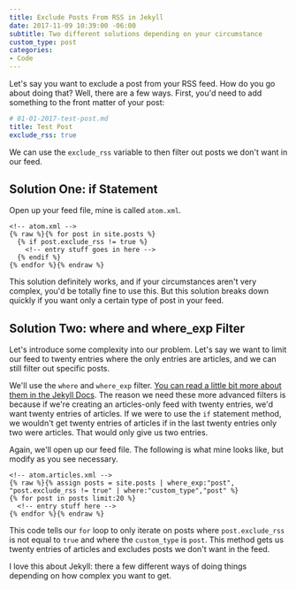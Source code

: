 ```yaml
---
title: Exclude Posts From RSS in Jekyll
date: 2017-11-09 10:39:00 -06:00
subtitle: Two different solutions depending on your circumstance
custom_type: post
categories:
- Code
---
```


Let's say you want to exclude a post from your RSS feed. How do you go about doing that? Well, there are a few ways. First, you'd need to add something to the front matter of your post:

```yaml
# 01-01-2017-test-post.md
title: Test Post
exclude_rss: true
```

We can use the `exclude_rss` variable to then filter out posts we don't want in our feed.

## Solution One: if Statement

Open up your feed file, mine is called `atom.xml`.

```liquid
<!-- atom.xml -->
{% raw %}{% for post in site.posts %}
  {% if post.exclude_rss != true %}
    <!-- entry stuff goes in here -->
  {% endif %}
{% endfor %}{% endraw %}
```

This solution definitely works, and if your circumstances aren't very complex, you'd be totally fine to use this. But this solution breaks down quickly if you want only a certain type of post in your feed.

## Solution Two: where and where_exp Filter

Let's introduce some complexity into our problem. Let's say we want to limit our feed to twenty entries where the only entries are articles, and we can still filter out specific posts.

We'll use the `where` and `where_exp` filter. [You can read a little bit more about them in the Jekyll Docs](https://jekyllrb.com/docs/templates/). The reason we need these more advanced filters is because if we're creating an articles-only feed with twenty entries, we'd want twenty entries of articles. If we were to use the `if` statement method, we wouldn't get twenty entries of articles if in the last twenty entries only two were articles. That would only give us two entries.

Again, we'll open up our feed file. The following is what mine looks like, but modify as you see necessary.

```liquid
<!-- atom.articles.xml -->
{% raw %}{% assign posts = site.posts | where_exp:"post", "post.exclude_rss != true" | where:"custom_type","post" %}
{% for post in posts limit:20 %}
  <!-- entry stuff here -->
{% endfor %}{% endraw %}
```

This code tells our `for` loop to only iterate on posts where `post.exclude_rss ` is not equal to `true` and where the `custom_type` is `post`. This method gets us twenty entries of articles and excludes posts we don't want in the feed.

I love this about Jekyll: there a few different ways of doing things depending on how complex you want to get.
